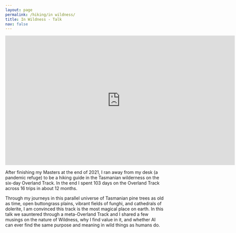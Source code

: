 ```yaml
---
layout: page
permalink: /hiking/in wildness/
title: In Wildness - Talk
nav: false
---
```


<p align="center">
<iframe width="728" height="410" src="https://www.youtube.com/embed/b551xqu54Zk" title="YouTube video player" frameborder="0" allow="accelerometer; autoplay; clipboard-write; encrypted-media; gyroscope; picture-in-picture; web-share" allowfullscreen></iframe>
</p>

After finishing my Masters at the end of 2021, I ran away from my desk (a pandemic refuge) to be a hiking guide in the Tasmanian wilderness on the six-day Overland Track. In the end I spent 103 days on the Overland Track across 16 trips in about 12 months. 

Through my journeys in this parallel universe of Tasmanian pine trees as old as time, open buttongrass plains, vibrant fields of funghi, and cathedrals of dolerite, I am convinced this track is the most magical place on earth. In this talk we sauntered through a meta-Overland Track and I shared a few musings on the nature of Wildness, why I find value in it, and whether AI can ever find the same purpose and meaning in wild things as humans do.  

